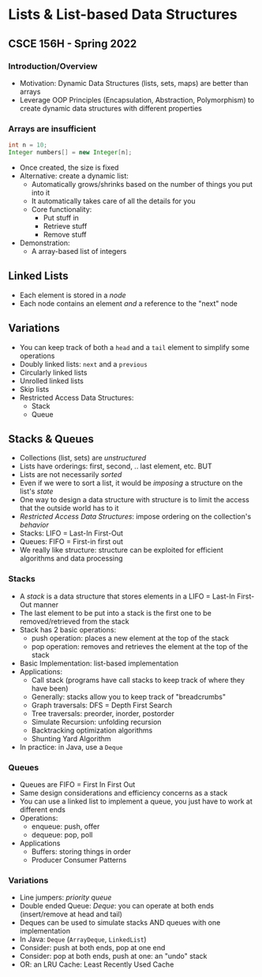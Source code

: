 # Lists & List-based Data Structures
## CSCE 156H - Spring 2022

### Introduction/Overview

* Motivation: Dynamic Data Structures (lists, sets, maps) are better than arrays
* Leverage OOP Principles (Encapsulation, Abstraction, Polymorphism) to create dynamic data structures with different properties

### Arrays are insufficient

```java
int n = 10;
Integer numbers[] = new Integer[n];
```

* Once created, the size is fixed
* Alternative: create a dynamic list:
  * Automatically grows/shrinks based on the number of things you put into it
  * It automatically takes care of all the details for you
  * Core functionality:
    * Put stuff in
    * Retrieve stuff
    * Remove stuff
* Demonstration:
  * A array-based list of integers

## Linked Lists

  * Each element is stored in a *node*
  * Each node contains an element *and* a reference to the "next" node

## Variations

* You can keep track of both a `head` and a `tail` element to simplify some operations
* Doubly linked lists: `next` and a `previous`
* Circularly linked lists
* Unrolled linked lists
* Skip lists
* Restricted Access Data Structures:
  * Stack
  * Queue

## Stacks & Queues

* Collections (list, sets) are *unstructured*
* Lists have orderings: first, second, .. last element, etc. BUT
* Lists are not necessarily *sorted*
* Even if we were to sort a list, it would be *imposing* a structure on the list's *state*
* One way to design a data structure with structure is to limit the access that the outside world has to it
* *Restricted Access Data Structures*: impose ordering on the collection's *behavior*
* Stacks: LIFO = Last-In First-Out
* Queues: FIFO = First-in first out
* We really like structure: structure can be exploited for efficient algorithms and data processing

### Stacks

* A *stack* is a data structure that stores elements in a LIFO = Last-In First-Out manner
* The last element to be put into a stack is the first one to be removed/retrieved from the stack
* Stack has 2 basic operations:
   * push operation: places a new element at the top of the stack
   * pop operation: removes and retrieves the element at the top of the stack
* Basic Implementation: list-based implementation
* Applications:
  * Call stack (programs have call stacks to keep track of where they have been)
  * Generally: stacks allow you to keep track of "breadcrumbs"
  * Graph traversals: DFS = Depth First Search
  * Tree traversals: preorder, inorder, postorder
  * Simulate Recursion: unfolding recursion
  * Backtracking optimization algorithms
  * Shunting Yard Algorithm
* In practice: in Java, use a `Deque`

### Queues

* Queues are FIFO = First In First Out
* Same design considerations and efficiency concerns as a stack
* You can use a linked list to implement a queue, you just have to work at different ends
* Operations:
  * enqueue: push, offer
  * dequeue: pop, poll
* Applications
  * Buffers: storing things in order
  * Producer Consumer Patterns

### Variations

* Line jumpers: *priority queue*
* Double ended Queue: *Deque*: you can operate at both ends (insert/remove at head and tail)
* Deques can be used to simulate stacks AND queues with one implementation
* In Java: `Deque` (`ArrayDeque`, `LinkedList`)
* Consider: push at both ends, pop at one end
* Consider: pop at both ends, push at one: an "undo" stack
* OR: an LRU Cache: Least Recently Used Cache



```text







```

